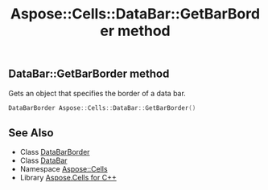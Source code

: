 ﻿---
title: Aspose::Cells::DataBar::GetBarBorder method
linktitle: GetBarBorder
second_title: Aspose.Cells for C++ API Reference
description: 'Aspose::Cells::DataBar::GetBarBorder method. Gets an object that specifies the border of a data bar in C++.'
type: docs
weight: 1400
url: /cpp/aspose.cells/databar/getbarborder/
---
## DataBar::GetBarBorder method


Gets an object that specifies the border of a data bar.

```cpp
DataBarBorder Aspose::Cells::DataBar::GetBarBorder()
```

## See Also

* Class [DataBarBorder](../../databarborder/)
* Class [DataBar](../)
* Namespace [Aspose::Cells](../../)
* Library [Aspose.Cells for C++](../../../)
